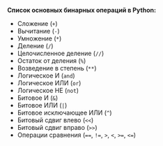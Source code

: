  
**Список основных бинарных операций в Python:**

- Сложение (`+`)
- Вычитание (`-`)
- Умножение (`*`)
- Деление (`/`)
- Целочисленное деление (`//`)
- Остаток от деления (`%`)
- Возведение в степень (`**`)
- Логическое И (`and`)
- Логическое ИЛИ (`or`)
- Логическое НЕ (`not`)
- Битовое И (`&`)
- Битовое ИЛИ (`|`)
- Битовое исключающее ИЛИ (`^`)
- Битовый сдвиг влево (`<<`)
- Битовый сдвиг вправо (`>>`)
- Операции сравнения (`==`, `!=`, `>`, `<`, `>=`, `<=`)


